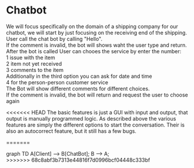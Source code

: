 # Chatbot

We will focus specifically on the domain of a shipping company for our chatbot, we will start by just focusing on the receiving end of the shipping.<br />
User call the chat bot by calling "Hello".<br />
If the comment is invalid, the bot will shows waht the user type and return.<br />
After the bot is called User can chooes the service by enter the number:<br />
1 issue with the item<br />
2 item not yet received<br />
3 comments to the item<br />
Additionally in the third option you can ask for date and time <br />
4 for the person-person customer service<br />
The Bot will show different comments for different choices.<br />
If the comment is invalid, the bot will return and request the user to choose again

<<<<<<< HEAD
The basic features is just a GUI with input and output, that output is manually programmed logic.
As described above the various features are simply the different options to start the conversation.
Their is also an autocorrect feature, but it still has a few bugs.


=======
<div class="mermaid">
            graph TD 
            A[Client] --> B[ChatBot];
            B --> A;
        </div>
>>>>>>> 68c8abf3b7313e44816f7d0996bcf04448c333bf
